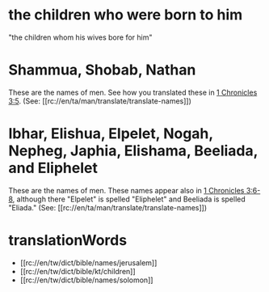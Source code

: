 # the children who were born to him

"the children whom his wives bore for him"

# Shammua, Shobab, Nathan

These are the names of men. See how you translated these in [1 Chronicles 3:5](../03/04.md). (See: [[rc://en/ta/man/translate/translate-names]])

# Ibhar, Elishua, Elpelet, Nogah, Nepheg, Japhia, Elishama, Beeliada, and Eliphelet

These are the names of men. These names appear also in [1 Chronicles 3:6-8](../03/06.md), although there "Elpelet" is spelled "Eliphelet" and Beeliada is spelled "Eliada." (See: [[rc://en/ta/man/translate/translate-names]])

# translationWords

* [[rc://en/tw/dict/bible/names/jerusalem]]
* [[rc://en/tw/dict/bible/kt/children]]
* [[rc://en/tw/dict/bible/names/solomon]]